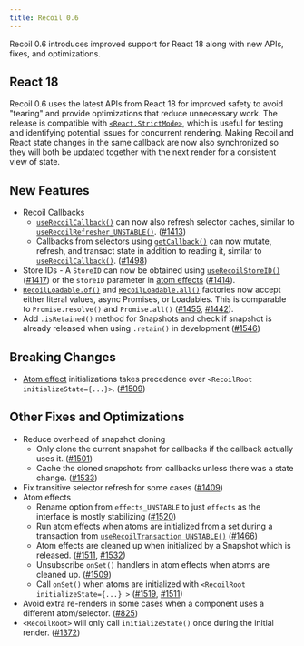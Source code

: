 ```yaml
---
title: Recoil 0.6
---
```


Recoil 0.6 introduces improved support for React 18 along with new APIs, fixes, and optimizations.

## React 18

Recoil 0.6 uses the latest APIs from React 18 for improved safety to avoid "tearing" and provide optimizations that reduce unnecessary work.  The release is compatible with [`<React.StrictMode>`](https://reactjs.org/docs/strict-mode.html), which is useful for testing and identifying potential issues for concurrent rendering.  Making Recoil and React state changes in the same callback are now also synchronized so they will both be updated together with the next render for a consistent view of state.

## New Features

* Recoil Callbacks
  * [`useRecoilCallback()`](/docs/api-reference/core/useRecoilCallback) can now also refresh selector caches, similar to [`useRecoilRefresher_UNSTABLE()`](/docs/api-reference/core/useRecoilRefresher). ([#1413](https://github.com/facebookexperimental/Recoil/pull/1413))
  * Callbacks from selectors using [`getCallback()`](/docs/api-reference/core/selector#returning-objects-with-callbacks) can now mutate, refresh, and transact state in addition to reading it, similar to [`useRecoilCallback()`](/docs/api-reference/core/useRecoilCallback). ([#1498](https://github.com/facebookexperimental/Recoil/pull/1498))
* Store IDs - A `StoreID` can now be obtained using [`useRecoilStoreID()`](/docs/api-reference/core/useRecoilStoreID) ([#1417](https://github.com/facebookexperimental/Recoil/pull/1417)) or the `storeID` parameter in [atom effects](/docs/guides/atom-effects)  ([#1414](https://github.com/facebookexperimental/Recoil/pull/1414)).
* [`RecoilLoadable.of()`](/docs/api-reference/core/Loadable#examples) and [`RecoilLoadable.all()`](/docs/api-reference/core/Loadable#examples) factories now accept either literal values, async Promises, or Loadables.  This is comparable to `Promise.resolve()` and `Promise.all()`  ([#1455](https://github.com/facebookexperimental/Recoil/pull/1455), [#1442](https://github.com/facebookexperimental/Recoil/pull/1442)).
* Add `.isRetained()` method for Snapshots and check if snapshot is already released when using `.retain()` in development ([#1546](https://github.com/facebookexperimental/Recoil/pull/1546))

## Breaking Changes
- [Atom effect](/docs/guides/atom-effects) initializations takes precedence over `<RecoilRoot initializeState={...}>`. ([#1509](https://github.com/facebookexperimental/Recoil/pull/1509))

## Other Fixes and Optimizations
- Reduce overhead of snapshot cloning
  - Only clone the current snapshot for callbacks if the callback actually uses it. ([#1501](https://github.com/facebookexperimental/Recoil/pull/1501))
  - Cache the cloned snapshots from callbacks unless there was a state change. ([#1533](https://github.com/facebookexperimental/Recoil/pull/1533))
- Fix transitive selector refresh for some cases ([#1409](https://github.com/facebookexperimental/Recoil/pull/1409))
- Atom effects
  - Rename option from `effects_UNSTABLE` to just `effects` as the interface is mostly stabilizing ([#1520](https://github.com/facebookexperimental/Recoil/pull/1520))
  - Run atom effects when atoms are initialized from a set during a transaction from [`useRecoilTransaction_UNSTABLE()`](/docs/api-reference/core/useRecoilTransaction) ([#1466](https://github.com/facebookexperimental/Recoil/pull/1466))
  - Atom effects are cleaned up when initialized by a Snapshot which is released. ([#1511](https://github.com/facebookexperimental/Recoil/pull/1511), [#1532](https://github.com/facebookexperimental/Recoil/pull/1532))
  - Unsubscribe `onSet()` handlers in atom effects when atoms are cleaned up. ([#1509](https://github.com/facebookexperimental/Recoil/pull/1509))
  - Call `onSet()` when atoms are initialized with `<RecoilRoot initializeState={...} >` ([#1519](https://github.com/facebookexperimental/Recoil/pull/1519), [#1511](https://github.com/facebookexperimental/Recoil/pull/1511))
- Avoid extra re-renders in some cases when a component uses a different atom/selector. ([#825](https://github.com/facebookexperimental/Recoil/pull/825))
- `<RecoilRoot>` will only call `initializeState()` once during the initial render. ([#1372](https://github.com/facebookexperimental/Recoil/pull/1372))
